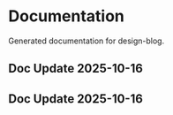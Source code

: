 # Documentation

Generated documentation for design-blog.

## Doc Update 2025-10-16

## Doc Update 2025-10-16
